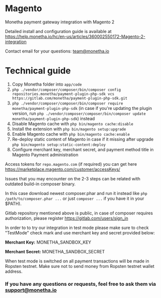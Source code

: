 # Magento

Monetha payment gateway integration with Magento 2

Detailed install and configuration guide is available at https://help.monetha.io/hc/en-us/articles/360002550172-Magento-2-integration

Contact email for your questions: team@monetha.io

# Technical guide
1. Copy Monetha folder into `app/code`
2. `php ./vendor/composer/composer/bin/composer config repositories.monetha/payment-plugin-php-sdk vcs https://gitlab.com/monetha/payment-plugin-php-sdk.git`
3. `php ./vendor/composer/composer/bin/composer require monetha/payment-plugin-php-sdk` 
(in case if you're updating the plugin version, run `php ./vendor/composer/composer/bin/composer update monetha/payment-plugin-php-sdk`) instead
4. Disable Magento cache with `php bin/magento cache:disable`
5. Install the extension with `php bin/magento setup:upgrade`
6. Enable Magento cache with `php bin/magento cache:enable`
7. Re-deploy static content of Magento in case if it missing after upgrade `php bin/magento setup:static-content:deploy`
8. Configure merchant key, merchant secret, and payment method title in Magento Payment administration

Access tokens for `repo.magento.com` (if required) you can get here https://marketplace.magento.com/customer/accessKeys/

Issues that you may encounter on the 2-3 steps can be related with outdated build-in composer binary. 

In this case download newest composer.phar and run it instead like `php /path/to/composer.phar ...` or just `composer ...` if you have it in your $PATH).

Gitlab repository mentioned above is public, in case of composer requires authorization, please register https://gitlab.com/users/sign_in 

In order to to try our integration in test mode please make sure to check "TestMode" check mark and use merchant key and secret provided below:

**Merchant Key:** MONETHA_SANDBOX_KEY

**Merchant Secret:** MONETHA_SANDBOX_SECRET

When test mode is switched on all payment transactions will be made in Ropsten testnet. Make sure not to send money from Ropsten testnet wallet address.


### If you have any questions or requests, feel free to ask them via support@monetha.io